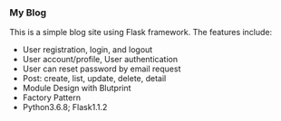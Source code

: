 ### My Blog
This is a simple blog site using Flask framework.
The features include:
- User registration, login, and logout
- User account/profile, User authentication
- User can reset password by email request
- Post: create, list, update, delete, detail
- Module Design with Blutprint
- Factory Pattern
- Python3.6.8; Flask1.1.2
